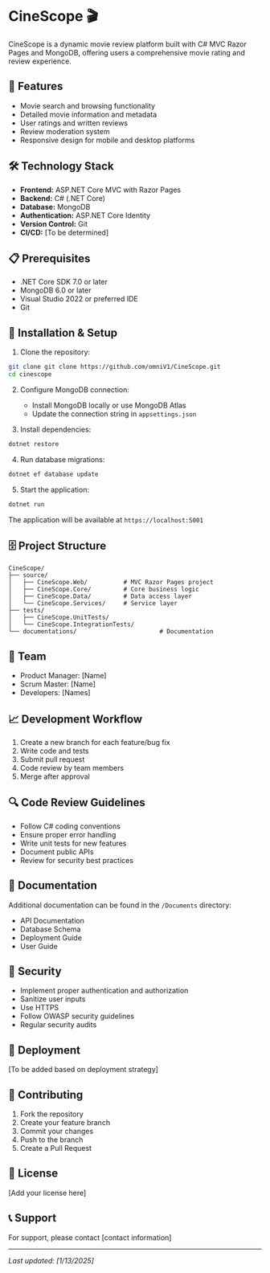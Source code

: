 # CineScope 🎬

CineScope is a dynamic movie review platform built with C# MVC Razor Pages and MongoDB, offering users a comprehensive movie rating and review experience.

## 🚀 Features

- Movie search and browsing functionality
- Detailed movie information and metadata
- User ratings and written reviews
- Review moderation system
- Responsive design for mobile and desktop platforms

## 🛠️ Technology Stack

- **Frontend:** ASP.NET Core MVC with Razor Pages
- **Backend:** C# (.NET Core)
- **Database:** MongoDB
- **Authentication:** ASP.NET Core Identity
- **Version Control:** Git
- **CI/CD:** [To be determined]

## 📋 Prerequisites

- .NET Core SDK 7.0 or later
- MongoDB 6.0 or later
- Visual Studio 2022 or preferred IDE
- Git

## 🔧 Installation & Setup

1. Clone the repository:
```bash
git clone git clone https://github.com/omniV1/CineScope.git
cd cinescope
```

2. Configure MongoDB connection:
   - Install MongoDB locally or use MongoDB Atlas
   - Update the connection string in `appsettings.json`

3. Install dependencies:
```bash
dotnet restore
```

4. Run database migrations:
```bash
dotnet ef database update
```

5. Start the application:
```bash
dotnet run
```

The application will be available at `https://localhost:5001`

## 🗄️ Project Structure

```
CineScope/
├── source/
│   ├── CineScope.Web/          # MVC Razor Pages project
│   ├── CineScope.Core/         # Core business logic
│   ├── CineScope.Data/         # Data access layer
│   └── CineScope.Services/     # Service layer
├── tests/
│   ├── CineScope.UnitTests/
│   └── CineScope.IntegrationTests/
└── documentations/                       # Documentation
```

## 🤝 Team

- Product Manager: [Name]
- Scrum Master: [Name]
- Developers: [Names]

## 📈 Development Workflow

1. Create a new branch for each feature/bug fix
2. Write code and tests
3. Submit pull request
4. Code review by team members
5. Merge after approval

## 🔍 Code Review Guidelines

- Follow C# coding conventions
- Ensure proper error handling
- Write unit tests for new features
- Document public APIs
- Review for security best practices

## 📝 Documentation

Additional documentation can be found in the `/Documents` directory:
- API Documentation
- Database Schema
- Deployment Guide
- User Guide

## 🔐 Security

- Implement proper authentication and authorization
- Sanitize user inputs
- Use HTTPS
- Follow OWASP security guidelines
- Regular security audits

## 🚀 Deployment

[To be added based on deployment strategy]

## 🤝 Contributing

1. Fork the repository
2. Create your feature branch
3. Commit your changes
4. Push to the branch
5. Create a Pull Request

## 📄 License

[Add your license here]

## 📞 Support

For support, please contact [contact information]

---

*Last updated: [1/13/2025]*
